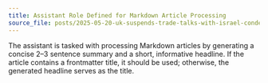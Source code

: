 ```yaml
---
title: Assistant Role Defined for Markdown Article Processing
source_file: posts/2025-05-20-uk-suspends-trade-talks-with-israel-condemns-extremism-amid-gaza-crisis.md
---
```


The assistant is tasked with processing Markdown articles by generating a concise 2–3 sentence summary and a short, informative headline. If the article contains a frontmatter title, it should be used; otherwise, the generated headline serves as the title.
